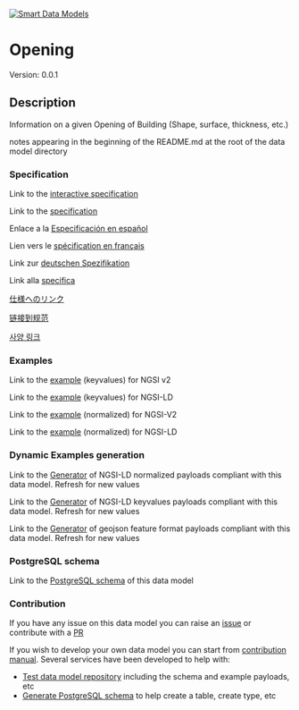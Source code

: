 [![Smart Data Models](https://smartdatamodels.org/wp-content/uploads/2022/01/SmartDataModels_logo.png "Logo")](https://smartdatamodels.org)
# Opening
Version: 0.0.1

## Description 

Information on a given Opening of Building (Shape, surface, thickness, etc.)

notes appearing in the beginning of the README.md at the root of the data model directory
### Specification

Link to the [interactive specification](https://swagger.lab.fiware.org/?url=https://smart-data-models.github.io/dataModel.ZEB/Opening/swagger.yaml)

Link to the [specification](https://github.com/smart-data-models/dataModel.ZEB/blob/master/Opening/doc/spec.md)

Enlace a la [Especificación en español](https://github.com/smart-data-models/dataModel.ZEB/blob/master/Opening/doc/spec_ES.md)

Lien vers le [spécification en français](https://github.com/smart-data-models/dataModel.ZEB/blob/master/Opening/doc/spec_FR.md)

Link zur [deutschen Spezifikation](https://github.com/smart-data-models/dataModel.ZEB/blob/master/Opening/doc/spec_DE.md)

Link alla [specifica](https://github.com/smart-data-models/dataModel.ZEB/blob/master/Opening/doc/spec_IT.md)

[仕様へのリンク](https://github.com/smart-data-models/dataModel.ZEB/blob/master/Opening/doc/spec_JA.md)

[链接到规范](https://github.com/smart-data-models/dataModel.ZEB/blob/master/Opening/doc/spec_ZH.md)

[사양 링크](https://github.com/smart-data-models/dataModel.ZEB/blob/master/Opening/doc/spec_KO.md)
### Examples

Link to the [example](https://smart-data-models.github.io/dataModel.ZEB/Opening/examples/example.json) (keyvalues) for NGSI v2

Link to the [example](https://smart-data-models.github.io/dataModel.ZEB/Opening/examples/example.jsonld) (keyvalues) for NGSI-LD

Link to the [example](https://smart-data-models.github.io/dataModel.ZEB/Opening/examples/example-normalized.json) (normalized) for NGSI-V2

Link to the [example](https://smart-data-models.github.io/dataModel.ZEB/Opening/examples/example-normalized.jsonld) (normalized) for NGSI-LD
### Dynamic Examples generation

Link to the [Generator](https://smartdatamodels.org/extra/ngsi-ld_generator.php?schemaUrl=https://raw.githubusercontent.com/smart-data-models/dataModel.ZEB/master/Opening/schema.json&email=info@smartdatamodels.org) of NGSI-LD normalized payloads compliant with this data model. Refresh for new values

Link to the [Generator](https://smartdatamodels.org/extra/ngsi-ld_generator_keyvalues.php?schemaUrl=https://raw.githubusercontent.com/smart-data-models/dataModel.ZEB/master/Opening/schema.json&email=info@smartdatamodels.org) of NGSI-LD keyvalues payloads compliant with this data model. Refresh for new values

Link to the [Generator](https://smartdatamodels.org/extra/geojson_features_generator.php?schemaUrl=https://raw.githubusercontent.com/smart-data-models/dataModel.ZEB/master/Opening/schema.json&email=info@smartdatamodels.org) of geojson feature format payloads compliant with this data model. Refresh for new values
### PostgreSQL schema

Link to the [PostgreSQL schema](https://github.com/smart-data-models/dataModel.ZEB/blob/master/Opening/schema.sql) of this data model
### Contribution

 If you have any issue on this data model you can raise an [issue](https://github.com/smart-data-models/dataModel.ZEB/issues)  or contribute with a [PR](https://github.com/smart-data-models/dataModel.ZEB/pulls)

 If you wish to develop your own data model you can start from [contribution manual](https://bit.ly/contribution_manual). Several services have been developed to help with: 
 - [Test data model repository](https://smartdatamodels.org/index.php/data-models-contribution-api/) including the schema and example payloads, etc
 - [Generate PostgreSQL schema](https://smartdatamodels.org/index.php/sql-service/) to help create a table, create type, etc